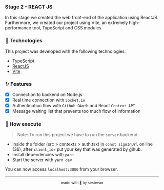 ### Stage 2 - REACT JS

In this stage we created the web front-end of the application using ReactJS. Furthermore, we created our project using Vite, an extremely high-performance tool, TypeScript and CSS modules.

### 🧪 Technologies

This project was developed with the following technologies:

- [TypeScript](https://www.typescriptlang.org/)
- [ReactJS](https://reactjs.org/)
- [Vite](https://vitejs.dev/)

### ✨ Features

- [x] Connection to backend on Node.js
- [x] Real time connection with `Socket.io`
- [x] Authentication flow with `Github OAuth` and React `Context API`
- [x] Message waiting list that prevents too much flow of information

### 🚀 How execute

> Note: To run this project we have to run the `server` backend.

- Inside the folder (src > contexts > auth.tsx) in `const signInUrl` on line (36), after `client_id=` put your key that was generated by gihub.
- Install dependencies with `yarn`
- Start the server with `yarn dev`

You can now access `localhost:3000` from your browser.

---

<p align="center"><sub>made with 💜 by sestevao</sub></p>
